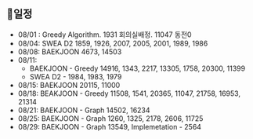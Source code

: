 ## 📅일정

- 08/01 : Greedy Algorithm. 1931 회의실배정. 11047 동전0
- 08/04: SWEA D2 1859, 1926, 2007, 2005, 2001, 1989, 1986
- 08/08: BAEKJOON 4673, 14503
- 08/11: 
  - BAEKJOON - Greedy 14916, 1343, 2217, 13305, 1758, 20300, 11399
  - SWEA D2 - 1984, 1983, 1979
- 08/15: BAEKJOON 20115, 11000
- 08/18: BEAKJOON - Greedy 11508, 1541, 20365, 11047, 21758, 16953, 21314
- 08/21: BAEKJOON - Graph 14502, 16234
- 08/25: BAEKJOON - Graph 1260, 1325, 2178, 2606, 11725
- 08/29: BAEKJOON - Graph 13549, Implemetation - 2564

